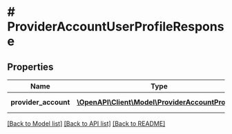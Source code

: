 # # ProviderAccountUserProfileResponse

## Properties

Name | Type | Description | Notes
------------ | ------------- | ------------- | -------------
**provider_account** | [**\OpenAPI\Client\Model\ProviderAccountProfile[]**](ProviderAccountProfile.md) |  | [optional] [readonly]

[[Back to Model list]](../../README.md#models) [[Back to API list]](../../README.md#endpoints) [[Back to README]](../../README.md)
